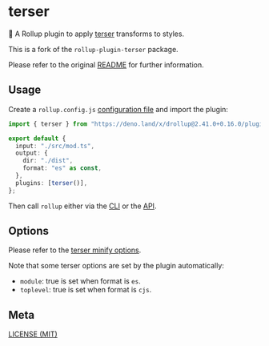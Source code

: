 # terser

🍣 A Rollup plugin to apply [terser](https://github.com/terser/terser) transforms
to styles.

This is a fork of the `rollup-plugin-terser` package.

Please refer to the original
[README](https://github.com/TrySound/rollup-plugin-terser) for further
information.

## Usage

Create a `rollup.config.js`
[configuration file](https://www.rollupjs.org/guide/en/#configuration-files) and
import the plugin:

```ts
import { terser } from "https://deno.land/x/drollup@2.41.0+0.16.0/plugins/terser/mod.ts";

export default {
  input: "./src/mod.ts",
  output: {
    dir: "./dist",
    format: "es" as const,
  },
  plugins: [terser()],
};
```

Then call `rollup` either via the
[CLI](https://www.rollupjs.org/guide/en/#command-line-reference) or the
[API](https://www.rollupjs.org/guide/en/#javascript-api).

## Options

Please refer to the
[terser minify options](https://github.com/terser/terser#minify-options).

Note that some terser options are set by the plugin automatically:

- `module`: true is set when format is `es`.
- `toplevel`: true is set when format is `cjs`.

## Meta

[LICENSE (MIT)](./LICENSE.md)
